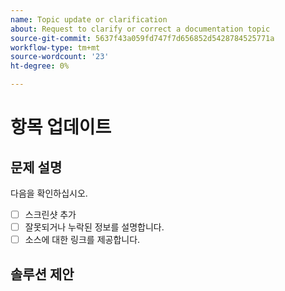 ```yaml
---
name: Topic update or clarification
about: Request to clarify or correct a documentation topic
source-git-commit: 5637f43a059fd747f7d656852d5428784525771a
workflow-type: tm+mt
source-wordcount: '23'
ht-degree: 0%

---
```



# 항목 업데이트

<!-- Add link to topic. -->

## 문제 설명

<!-- (REQUIRED) Describe the missing or incorrect content. What needs clarification? What needs a correction? Provide as much detail and resources as you can. -->

다음을 확인하십시오.

- [ ] 스크린샷 추가
- [ ] 잘못되거나 누락된 정보를 설명합니다.
- [ ] 소스에 대한 링크를 제공합니다.

## 솔루션 제안

<!-- (OPTIONAL) Describe your solution for this issue. -->

<!-- Thank you for taking the time to report the issue. -->
